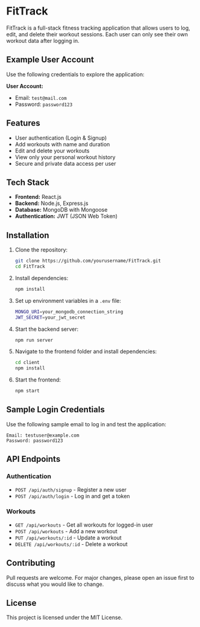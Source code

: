 # FitTrack

FitTrack is a full-stack fitness tracking application that allows users to log, edit, and delete their workout sessions. Each user can only see their own workout data after logging in.

## Example User Account

Use the following credentials to explore the application:

**User Account:**
- Email: `test@mail.com`
- Password: `password123`

## Features

- User authentication (Login & Signup)
- Add workouts with name and duration
- Edit and delete your workouts
- View only your personal workout history
- Secure and private data access per user

## Tech Stack

- **Frontend:** React.js
- **Backend:** Node.js, Express.js
- **Database:** MongoDB with Mongoose
- **Authentication:** JWT (JSON Web Token)

## Installation

1. Clone the repository:
   ```sh
   git clone https://github.com/yourusername/FitTrack.git
   cd FitTrack
   ```

2. Install dependencies:
   ```sh
   npm install
   ```

3. Set up environment variables in a `.env` file:
   ```sh
   MONGO_URI=your_mongodb_connection_string
   JWT_SECRET=your_jwt_secret
   ```

4. Start the backend server:
   ```sh
   npm run server
   ```

5. Navigate to the frontend folder and install dependencies:
   ```sh
   cd client
   npm install
   ```

6. Start the frontend:
   ```sh
   npm start
   ```

## Sample Login Credentials

Use the following sample email to log in and test the application:
```plaintext
Email: testuser@example.com
Password: password123
```

## API Endpoints

### Authentication
- `POST /api/auth/signup` - Register a new user
- `POST /api/auth/login` - Log in and get a token

### Workouts
- `GET /api/workouts` - Get all workouts for logged-in user
- `POST /api/workouts` - Add a new workout
- `PUT /api/workouts/:id` - Update a workout
- `DELETE /api/workouts/:id` - Delete a workout

## Contributing

Pull requests are welcome. For major changes, please open an issue first to discuss what you would like to change.

## License

This project is licensed under the MIT License.
```

